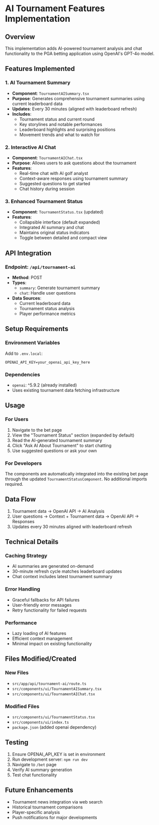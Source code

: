 # AI Tournament Features Implementation

## Overview
This implementation adds AI-powered tournament analysis and chat functionality to the PGA betting application using OpenAI's GPT-4o model.

## Features Implemented

### 1. AI Tournament Summary
- **Component**: `TournamentAISummary.tsx`
- **Purpose**: Generates comprehensive tournament summaries using current leaderboard data
- **Updates**: Every 30 minutes (aligned with leaderboard refresh)
- **Includes**:
  - Tournament status and current round
  - Key storylines and notable performances
  - Leaderboard highlights and surprising positions
  - Movement trends and what to watch for

### 2. Interactive AI Chat
- **Component**: `TournamentAIChat.tsx`
- **Purpose**: Allows users to ask questions about the tournament
- **Features**:
  - Real-time chat with AI golf analyst
  - Context-aware responses using tournament summary
  - Suggested questions to get started
  - Chat history during session

### 3. Enhanced Tournament Status
- **Component**: `TournamentStatus.tsx` (updated)
- **Features**:
  - Collapsible interface (default expanded)
  - Integrated AI summary and chat
  - Maintains original status indicators
  - Toggle between detailed and compact view

## API Integration

### Endpoint: `/api/tournament-ai`
- **Method**: POST
- **Types**: 
  - `summary`: Generate tournament summary
  - `chat`: Handle user questions
- **Data Sources**:
  - Current leaderboard data
  - Tournament status analysis
  - Player performance metrics

## Setup Requirements

### Environment Variables
Add to `.env.local`:
```
OPENAI_API_KEY=your_openai_api_key_here
```

### Dependencies
- `openai`: ^5.9.2 (already installed)
- Uses existing tournament data fetching infrastructure

## Usage

### For Users
1. Navigate to the bet page
2. View the "Tournament Status" section (expanded by default)
3. Read the AI-generated tournament summary
4. Click "Ask AI About Tournament" to start chatting
5. Use suggested questions or ask your own

### For Developers
The components are automatically integrated into the existing bet page through the updated `TournamentStatusComponent`. No additional imports required.

## Data Flow
1. Tournament data → OpenAI API → AI Analysis
2. User questions → Context + Tournament data → OpenAI API → Responses
3. Updates every 30 minutes aligned with leaderboard refresh

## Technical Details

### Caching Strategy
- AI summaries are generated on-demand
- 30-minute refresh cycle matches leaderboard updates
- Chat context includes latest tournament summary

### Error Handling
- Graceful fallbacks for API failures
- User-friendly error messages
- Retry functionality for failed requests

### Performance
- Lazy loading of AI features
- Efficient context management
- Minimal impact on existing functionality

## Files Modified/Created

### New Files
- `src/app/api/tournament-ai/route.ts`
- `src/components/ui/TournamentAISummary.tsx`
- `src/components/ui/TournamentAIChat.tsx`

### Modified Files
- `src/components/ui/TournamentStatus.tsx`
- `src/components/ui/index.ts`
- `package.json` (added openai dependency)

## Testing
1. Ensure OPENAI_API_KEY is set in environment
2. Run development server: `npm run dev`
3. Navigate to `/bet` page
4. Verify AI summary generation
5. Test chat functionality

## Future Enhancements
- Tournament news integration via web search
- Historical tournament comparisons
- Player-specific analysis
- Push notifications for major developments 